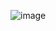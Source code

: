 ![image](https://github.com/aleburbridge/Noteman/assets/40153807/7b8d8666-41ec-4a09-a0a5-556ca768c7f1)
